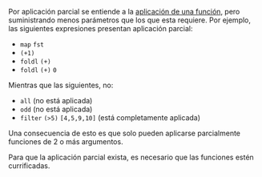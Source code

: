 Por aplicación parcial se entiende a la [aplicación de una función](aplicacion.md), pero suministrando menos parámetros que los que esta requiere. Por ejemplo, las siguientes expresiones presentan aplicación parcial:

-   `map` `fst`
-   `(+1)`
-   `foldl` `(+)`
-   `foldl` `(+)` `0`

Mientras que las siguientes, no:

-   `all` (no está aplicada)
-   `odd` (no está aplicada)
-   `filter` `(>5)` `[4,5,9,10]` (está completamente aplicada)

Una consecuencia de esto es que solo pueden aplicarse parcialmente funciones de 2 o más argumentos.

Para que la aplicación parcial exista, es necesario que las funciones estén currificadas.
